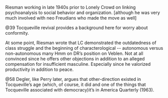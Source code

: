 Riesman working in late 1940s prior to Lonely Crowd on linking psychoanalysis to social behavior and organization. [although he was very much involved with neo Freudians who made the move as well]

@39 Tocqueville revival provides a background here for worry about conformity.

At some point, Riesman wrote that LC demonstrated the outdatedness of class struggle and the beginning of characterological -- autonomous versus non-autonomous many Hmm on DR’s position on Veblen. Not at all convinced since he offers other objections in addition to an alleged compensation for insufficient masculine. Especially since he valorized productivity in addition to peace.

@58 Degler, like Perry later, argues that other-direction existed in Tocqueville’s age (which, of course, it did and one of the things that Tocqueville associated with democracy)it’s in America Quarterly (1963).
